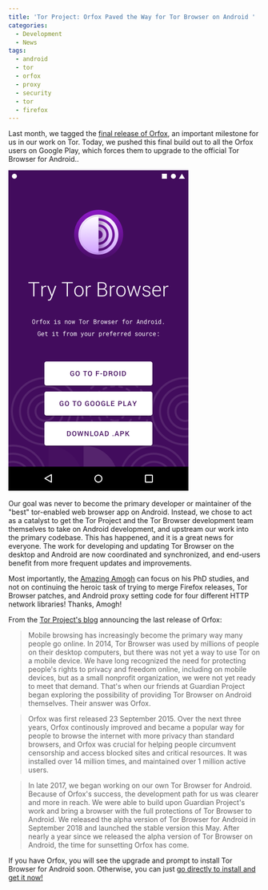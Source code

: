 ```yaml
---
title: 'Tor Project: Orfox Paved the Way for Tor Browser on Android '
categories:
  - Development
  - News
tags:
  - android
  - tor
  - orfox
  - proxy
  - security
  - tor
  - firefox
---
```



Last month, we tagged the [final release of Orfox](https://github.com/guardianproject/Orfox/releases/tag/Orfox-Final-RIP-v16), an important milestone for us in our work on Tor. Today, we pushed this final build out to all the Orfox users on Google Play, which forces them to upgrade to the official Tor Browser for Android..

![Orfox RIP app image](orfoxrip.png)

Our goal was never to become the primary developer or maintainer of the "best" tor-enabled web browser app on Android. Instead, we chose to act as a catalyst to get the Tor Project and the Tor Browser development team themselves to take on Android development, and upstream our work into the primary codebase. This has happened, and it is a great news for everyone. The work for developing and updating Tor Browser on the desktop and Android are now coordinated and synchronized, and end-users benefit from more frequent updates and improvements.

Most importantly, the [Amazing Amogh](https://github.com/amoghbl1) can focus on his PhD studies, and not on continuing the heroic task of trying to merge Firefox releases, Tor Browser patches, and Android proxy setting code for four different HTTP network libraries! Thanks, Amogh! 

From the [Tor Project's blog](https://blog.torproject.org/orfox-paved-way-tor-browser-android) announcing the last release of Orfox:

> Mobile browsing has increasingly become the primary way many people go online. In 2014, Tor Browser was used by millions of people on their desktop computers, but there was not yet a way to use Tor on a mobile device. We have long recognized the need for protecting people's rights to privacy and freedom online, including on mobile devices, but as a small nonprofit organization, we were not yet ready to meet that demand. That's when our friends at Guardian Project began exploring the possibility of providing Tor Browser on Android themselves. Their answer was Orfox.
 
> Orfox was first released 23 September 2015. Over the next three years, Orfox continously improved and became a popular way for people to browse the internet with more privacy than standard browsers, and Orfox was crucial for helping people circumvent censorship and access blocked sites and critical resources. It was installed over 14 million times, and maintained over 1 million active users.

> In late 2017, we began working on our own Tor Browser for Android. Because of Orfox's success, the development path for us was clearer and more in reach. We were able to build upon Guardian Project's work and bring a browser with the full protections of Tor Browser to Android. We released the alpha version of Tor Browser for Android in September 2018 and launched the stable version this May. After nearly a year since we released the alpha version of Tor Browser on Android, the time for sunsetting Orfox has come. 

If you have Orfox, you will see the upgrade and prompt to install Tor Browser for Android soon. Otherwise, you can just [go directly to install and get it now!](https://play.google.com/store/apps/details?id=org.torproject.torbrowser&hl=en_US)

